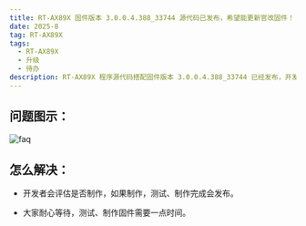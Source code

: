 ```yaml
---
title: RT-AX89X 固件版本 3.0.0.4.388_33744 源代码已发布，希望能更新官改固件！
date: 2025-8
tag: RT-AX89X
tags: 
  - RT-AX89X
  - 升级
  - 待办
description: RT-AX89X 程序源代码搭配固件版本 3.0.0.4.388_33744 已经发布，开发者已知悉，开发者会评估是否制作，如果制作，测试、制作完成会发布。
---
```


## 问题图示：

![faq](/assets/posts/89x.png)


## 怎么解决：

- 开发者会评估是否制作，如果制作，测试、制作完成会发布。

- 大家耐心等待，测试、制作固件需要一点时间。